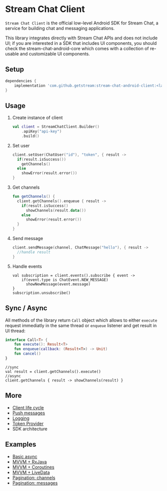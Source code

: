 # Stream Chat Client
`Stream Chat Client` is the official low-level Android SDK for Stream Chat, a service for building chat and messaging applications.

This library integrates directly with Stream Chat APIs and does not include UI; if you are interested in a SDK that includes UI components, you should check the stream-chat-android-core which comes with a collection of re-usable and customizable UI components.

## Setup
```groovy
dependencies {
    implementation 'com.github.getstream:stream-chat-android-client:<latest-version>'
}
```
## Usage
1. Create instance of client

	```kotlin
	val client = StreamChatClient.Builder()
		.apiKey("api-key")
		.build()
	```

2. Set user

	```kotlin
	client.setUser(ChatUser("id"), "token", { result ->
	  if(result.isSuccess())
	    getChannels()
	  else
	    showError(result.error())
	}
	```

3. Get channels

	```kotlin
	fun getChannels() {
	  client.getChannels().enqueue { result -> 
	    if(result.isSuccess()
	      showChannels(result.data())
	    else
	      showError(result.error())
	  }
	}
	```

4. Send message

	```kotlin
	client.sendMessage(channel, ChatMessage("hello"), { result -> 
	  //handle result
	}
	```
	
5. Handle events

	```
	val subscription = client.events().subscribe { event ->
		if(event.type is ChatEvent.NEW_MESSAGE)
		  showNewMessage(event.message)
	}
	subscription.unsubscribe()
	```


## Sync / Async
All methods of the library return `Call` object which allows to either `execute` request immediatly in the same thread or `enqueue` listener and get result in UI thread:

```kotlin
interface Call<T> {
    fun execute(): Result<T>
    fun enqueue(callback: (Result<T>) -> Unit)
    fun cancel()
}
```
```
//sync
val result = client.getChannels().execute()
//async
client.getChannels { result -> showChannels(result) }
```

## More

- [Client life cycle](docs/client-lifecycle.md)
- [Push messages](docs/push-messages.md)
- [Logging](docs/logging.md)
- [Token Provider](docs/token-provider.md)
- SDK architecture

## Examples

- [Basic async](docs/example-basic-async.md)
- [MVVM + RxJava](docs/example-mvvm-rxjava.md)
- [MVVM + Coroutines](docs/example-mvvm-coroutines.md)
- [MVVM + LiveData](docs/example-mvvm-livedata.md)
- [Pagination: channels](docs/example-pagination-channels.md)
- [Pagination: messages](docs/example-pagination-messages.md)